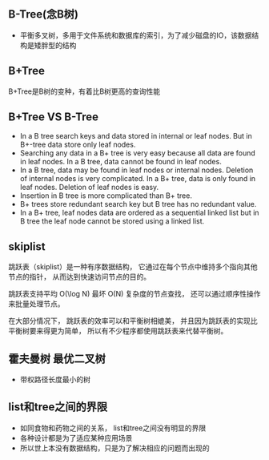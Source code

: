 ## B-Tree(念B树)
* 平衡多叉树，多用于文件系统和数据库的索引，为了减少磁盘的IO，该数据结构是矮胖型的结构
## B+Tree
B+Tree是B树的变种，有着比B树更高的查询性能
## B+Tree VS B-Tree
* In a B tree search keys and data stored in internal or leaf nodes. But in B+-tree data store only leaf nodes. 
* Searching any data in a B+ tree is very easy because all data are found in leaf nodes. In a B tree, data cannot be found in leaf nodes. 
* In a B tree, data may be found in leaf nodes or internal nodes. Deletion of internal nodes is very complicated. In a B+ tree, data is only found in leaf nodes. Deletion of leaf nodes is easy. 
* Insertion in B tree is more complicated than B+ tree. 
* B+ trees store redundant search key but B tree has no redundant value. 
* In a B+ tree, leaf nodes data are ordered as a sequential linked list but in B tree the leaf node cannot be stored using a linked list.


## skiplist
跳跃表（skiplist）是一种有序数据结构， 它通过在每个节点中维持多个指向其他节点的指针， 从而达到快速访问节点的目的。

跳跃表支持平均 O(\log N) 最坏 O(N) 复杂度的节点查找， 还可以通过顺序性操作来批量处理节点。

在大部分情况下， 跳跃表的效率可以和平衡树相媲美， 并且因为跳跃表的实现比平衡树要来得更为简单， 所以有不少程序都使用跳跃表来代替平衡树。

## 霍夫曼树 最优二叉树 
* 带权路径长度最小的树

## list和tree之间的界限
* 如同食物和药物之间的关系， list和tree之间没有明显的界限
* 各种设计都是为了适应某种应用场景
* 所以世上本没有数据结构，只是为了解决相应的问题而出现的
